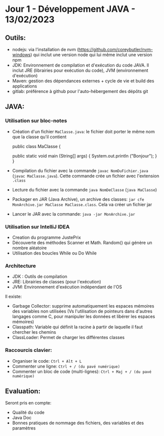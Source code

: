 # Jour 1 - Développement JAVA - 13/02/2023

## Outils: 

- nodejs: via l'installation de nvm (https://github.com/coreybutler/nvm-windows) qui inclut une version node qui lui même inclut une version npm
- JDK: Environnement de compilation et d'exécution du code JAVA. Il inclut JRE (librairies pour exécution du code), JVM (environnement d'exécution)
- Maven: gestion des dépendances externes + cycle de vie et build des applications
- gitlab: préférence à github pour l'auto-hébergement des dépôts git

## JAVA:

### Utilisation sur bloc-notes

- Création d'un fichier `MaClasse.java`: le fichier doit porter le même nom que la classe qu'il contient
  
  public class MaClasse {
  
    public static void main (String[] args) {
      System.out.println ("Bonjour");
    }
  }

- Compilation du fichier avec la commande `javac NomDuFichier.java` (`javac MaClasse.java`). Cette commande crée un fichier avec l'extension `.class`
- Lecture du fichier avec la commande `java NomDeClasse` (`java MaClasse`)
- Packager en JAR (Java Archive), un archive des classes: `jar cfe MonArchive.jar MaClasse MaClasse.class`. Cela va créer un fichier jar
- Lancer le JAR avec la commande: `java -jar MonArchive.jar`


### Utilisation sur IntelliJ IDEA

- Creation du programme JustePrix 
- Découverte des méthodes Scanner et Math. Random() qui génère un nombre aléatoire
- Utilisation des boucles While ou Do While

### Architecture

- JDK : Outils de compilation
- JRE: Librairies de classes (pour l'exécution)
- JVM: Environnement d'exécution indépendant de l'OS

Il existe: 
- Garbage Collector: supprime automatiquement les espaces mémoires des variables non utilisées (Vs l'utilisation de pointeurs dans d'autres langages comme C, pour manipuler les données et libérer les espaces mémoires)
- Classpath: Variable qui définit la racine à partir de laquelle il faut chercher les chemins
- ClassLoader: Permet de charger les différentes classes

### Raccourcis clavier:

- Organiser le code: `Ctrl + Alt + L`
- Commenter une ligne: `Ctrl + / (du pavé numérique)`
- Commenter un bloc de code (multi-lignes): `Ctrl + Maj + / (du pavé numérique)`

## Evaluation:

Seront pris en compte:
- Qualité du code
- Java Doc
- Bonnes pratiques de nommage des fichiers, des variables et des paramètres
